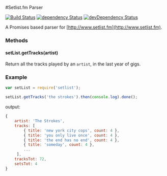 #Setlist.fm Parser

[![Build Status](https://travis-ci.org/sirLisko/setlistfm-parser.svg)](https://travis-ci.org/sirLisko/setlistfm-parser) [![dependency Status](https://david-dm.org/sirlisko/setlistfm-parser/status.svg)](https://david-dm.org/sirlisko/setlistfm-parser#info=dependencies) [![devDependency Status](https://david-dm.org/sirlisko/setlistfm-parser/dev-status.svg)](https://david-dm.org/sirlisko/setlistfm-parser#info=devDependencies)

A Promises based parser for [http://www.setlist.fm](http://www.setlist.fm).

### Methods
#### setList.getTracks(artist)
Return all the tracks played by an `artist`, in the last year of gigs.
### Example

```js
var setList = require('setlist');

setList.getTracks('the strokes').then(console.log).done(); 
```
output:
```js
{
    artist: 'The Strokes',
    tracks: [
        { title: 'new york city cops', count: 4 },
        { title: 'you only live once', count: 4 },
        { title: 'the end has no end', count: 4 },
        { title: 'someday', count: 4 },
        ...
     ],
    tracksTot: 72,
    setsTot: 4
}
```
